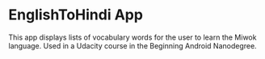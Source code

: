 EnglishToHindi App
===================================

This app displays lists of vocabulary words for the user to learn the Miwok language.
Used in a Udacity course in the Beginning Android Nanodegree.
